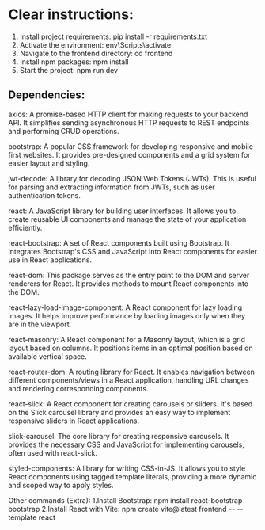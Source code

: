 # Clear instructions:

1. Install project requirements: pip install -r requirements.txt 
2. Activate the environment: env\Scripts\activate 
3. Navigate to the frontend directory: cd frontend 
4. Install npm packages: npm install 
5. Start the project: npm run dev

## Dependencies:

axios: A promise-based HTTP client for making requests to your backend API. It simplifies sending asynchronous HTTP requests to REST endpoints and performing CRUD operations.

bootstrap: A popular CSS framework for developing responsive and mobile-first websites. It provides pre-designed components and a grid system for easier layout and styling.

jwt-decode: A library for decoding JSON Web Tokens (JWTs). This is useful for parsing and extracting information from JWTs, such as user authentication tokens.

react: A JavaScript library for building user interfaces. It allows you to create reusable UI components and manage the state of your application efficiently.

react-bootstrap: A set of React components built using Bootstrap. It integrates Bootstrap's CSS and JavaScript into React components for easier use in React applications.

react-dom: This package serves as the entry point to the DOM and server renderers for React. It provides methods to mount React components into the DOM.

react-lazy-load-image-component: A React component for lazy loading images. It helps improve performance by loading images only when they are in the viewport.

react-masonry: A React component for a Masonry layout, which is a grid layout based on columns. It positions items in an optimal position based on available vertical space.

react-router-dom: A routing library for React. It enables navigation between different components/views in a React application, handling URL changes and rendering corresponding components.

react-slick: A React component for creating carousels or sliders. It's based on the Slick carousel library and provides an easy way to implement responsive sliders in React applications.

slick-carousel: The core library for creating responsive carousels. It provides the necessary CSS and JavaScript for implementing carousels, often used with react-slick.

styled-components: A library for writing CSS-in-JS. It allows you to style React components using tagged template literals, providing a more dynamic and scoped way to apply styles.

Other commands (Extra):
1.Install Bootstrap: npm install react-bootstrap bootstrap
2.Install React with Vite: npm create vite@latest frontend -- --template react
